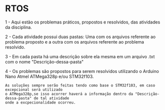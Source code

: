 # RTOS

1 - Aqui estão os problemas práticos, propostos e resolvidos, das atividades da disciplina.

2 - Cada atividade possui duas pastas: Uma com os arquivos referente ao problema proposto
    e a outra com os arquivos referente ao problema resolvido.

3 - Em cada pasta há uma descrição sobre ela mesma em um arquivo .txt com o nome "Descrição-dessa-pasta"

4 - Os problemas são propostos para serem resolvidos utilizando o Arduino Nano Atmel ATMega328p e/ou STM32f103.

    As soluções sempre serão feitas tendo como base o STM32f103, em caso excepcional será utilizado
    o ATMega328p,se isso acorrer haverá a informação dentro da "Descrição-dessa-pasta" de tal atividade
    onde a excpecionalidade ocorreu.
